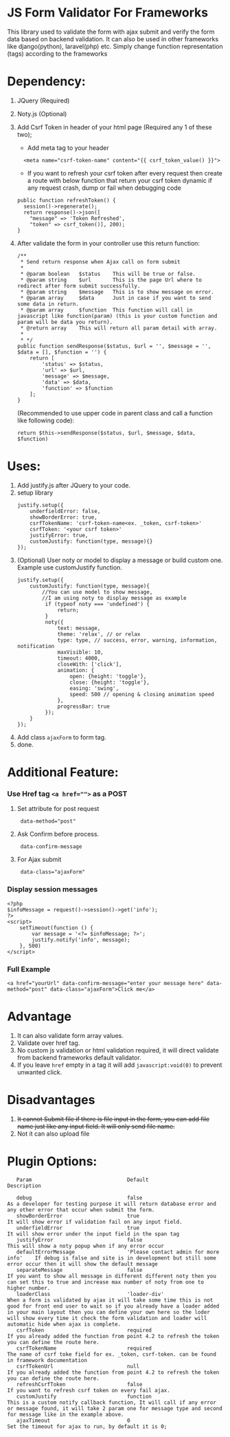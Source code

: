 # JS Form Validator For Frameworks

This library used to validate the form with ajax submit and verify the form data based on backend validation.
It can also be used in other frameworks like django(python), laravel(php) etc.
Simply change function representation (tags) according to the frameworks

# Dependency:
1. JQuery (Required)
2. Noty.js (Optional)
3. Add Csrf Token in header of your html page (Required any 1 of these two);
    - Add meta tag to your header
    ```
	  <meta name="csrf-token-name" content="{{ csrf_token_value() }}">
    ```

    - If you want to refresh your csrf token after every request then create a route with below function that return your csrf token dynamic if any request crash, dump or fail when debugging code
    ```
	public function refreshToken() {
	  session()->regenerate();
	  return response()->json([
	    "message" => 'Token Refreshed',
	    "token" => csrf_token()], 200);
	}
    
    ```

4. After validate the form in your controller use this return function:
    ```
    /**
     * Send return response when Ajax call on form submit
     * 
     * @param boolean   $status    This will be true or false.
     * @param string    $url       This is the page Url where to redirect after form submit successfully.
     * @param string    $message   This is to show message on error.
     * @param array     $data      Just in case if you want to send some data in return.
     * @param array     $function  This function will call in javascript like function(param) (this is your custom function and param will be data you return).
     * @return array    This will return all param detail with array.
     * 
     * */
    public function sendResponse($status, $url = '', $message = '', $data = [], $function = '') {
        return [
            'status' => $status,
            'url' => $url,
            'message' => $message,
            'data' => $data,
            'function' => $function
        ];
    }
    ```
   (Recommended to use upper code in parent class and call a function like following code):
    ```
    return $this->sendResponse($status, $url, $message, $data, $function)
    ```

# Uses:
1. Add justify.js after JQuery to your code.
2. setup library
    ```
    justify.setup({
        underfieldError: false,
        showBorderError: true,
        csrfTokenName: 'csrf-token-name<ex. _token, csrf-token>'
        csrfToken: '<your csrf token>'
        justifyError: true,
        customJustify: function(type, message){}
    });
    ```
3. (Optional) User noty or model to display a message or build custom one. Example use customJustify function.
    ```
    justify.setup({
        customJustify: function(type, message){
            //You can use model to show message,
            //I am using noty to display message as example
             if (typeof noty === 'undefined') {
                 return;
             }
             noty({
                 text: message,
                 theme: 'relax', // or relax
                 type: type, // success, error, warning, information, notification
                 maxVisible: 10,
                 timeout: 4000,
                 closeWith: ['click'],
                 animation: {
                     open: {height: 'toggle'},
                     close: {height: 'toggle'},
                     easing: 'swing',
                     speed: 500 // opening & closing animation speed
                 },
                 progressBar: true
             });
        }
    });
    ```
3. Add class ```ajaxForm``` to form tag.
3. done.

# Additional Feature:
### Use Href tag ```<a href="">``` as a POST
1. Set attribute for post request
        
        data-method="post"

2. Ask Confirm before process.
        
        data-confirm-message

3. For Ajax submit
        
        data-class="ajaxForm"
        
### Display session messages
    <?php
    $infoMessage = request()->session()->get('info');
    ?>
    <script>
        setTimeout(function () {
            var message = '<?= $infoMessage; ?>';
            justify.notify('info', message);
        }, 500)
    </script>

### Full Example

    <a href="yourUrl" data-confirm-message="enter your message here" data-method="post" data-class="ajaxForm">Click me</a>

# Advantage
1. It can also validate form array values.
2. Validate over href tag.
3. No custom js validation or html validation required, it will direct validate from backend frameworks default validator.
4. If you leave ```href``` empty in a tag it will add ```javascript:void(0)``` to prevent unwanted click.

# Disadvantages
1. <strike>It cannot Submit file if there is file input in the form, you can add file name just like any input field. It will only send file name.</strike>
2. Not it can also upload file 

# Plugin Options:

```
   Param                               Default                             Description
   
   debug                               false                                   As a developer for testing purpose it will return database error and any other error that occur when submit the form.
   showBorderError                     true                                    It will show error if validation fail on any input field.
   underfieldError                     true                                    It will show error under the input field in the span tag
   justifyError                        false                                   This will show a noty popup when if any error occur
   defaultErrorMessage                 'Please contact admin for more info'    If debug is false and site is in development but still some error occur then it will show the default message
   separateMessage                     false                                   If you want to show all message in different different noty then you can set this to true and increase max number of noty from one to higher number.
   loaderClass                         'loader-div'                            When a form is validated by ajax it will take some time this is not good for front end user to wait so if you already have a loader added in your main layout then you can define your own here so the loder will show every time it check the form validation and loader will automatic hide when ajax is complete.
   csrfToken                           required                                If you already added the function from point 4.2 to refresh the token you can define the route here.
   csrfTokenName                       required                                The name of csrf toke field for ex. _token, csrf-token. can be found in framework documentation
   csrfTokenUrl                        null                                    If you already added the function from point 4.2 to refresh the token you can define the route here.
   refreshCsrfToken                    false                                   If you want to refresh csrf token on every fail ajax.
   customJustify                       function                                This is a custom notify callback function, It will call if any error or message found, it will take 2 param one for message type and second for message like in the example above.
   ajaxTimeout                         0                                       Set the timeout for ajax to run, by default it is 0;
```
